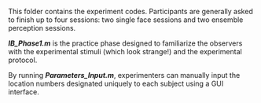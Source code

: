 This folder contains the experiment codes. Participants are generally asked to finish up to four sessions: two single face sessions and two ensemble perception sessions.

***IB_Phase1.m*** is the practice phase designed to familiarize the observers with the experimental stimuli (which look strange!) and the experimental protocol. 

By running ***Parameters_Input.m***, experimenters can manually input the location numbers designated uniquely to each subject using a GUI interface.

